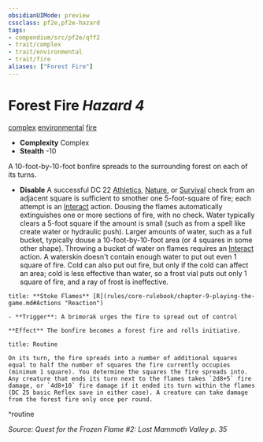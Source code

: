 ```yaml
---
obsidianUIMode: preview
cssclass: pf2e,pf2e-hazard
tags:
- compendium/src/pf2e/qff2
- trait/complex
- trait/environmental
- trait/fire
aliases: ["Forest Fire"]
---
```

# Forest Fire *Hazard 4*  
[complex](complex.md "Complex Hazard Trait")  [environmental](environmental.md "Environmental Hazard Trait")  [fire](fire.md "Fire Energy & Element Trait")  

- **Complexity** Complex
- **Stealth** -10  

A 10-foot-by-10-foot bonfire spreads to the surrounding forest on each of its turns.

- **Disable** A successful DC 22 [Athletics](skills.md#Athletics), [Nature](skills.md#Nature), or [Survival](skills.md#Survival) check from an adjacent square is sufficient to smother one 5-foot-square of fire; each attempt is an [Interact](interact.md) action. Dousing the flames automatically extinguishes one or more sections of fire, with no check. Water typically clears a 5-foot square if the amount is small (such as from a spell like create water or hydraulic push). Larger amounts of water, such as a full bucket, typically douse a 10-foot-by-10-foot area (or 4 squares in some other shape). Throwing a bucket of water on flames requires an [Interact](interact.md) action. A waterskin doesn't contain enough water to put out even 1 square of fire.
Cold can also put out fire, but only if the cold can affect an area; cold is less effective than water, so a frost vial puts out only 1 square of fire, and a ray of frost is ineffective.  

```ad-embed-ability
title: **Stoke Flames** [R](rules/core-rulebook/chapter-9-playing-the-game.md#Actions "Reaction")

- **Trigger**: A brimorak urges the fire to spread out of control

**Effect** The bonfire becomes a forest fire and rolls initiative.
```

```ad-pf2-summary
title: Routine

On its turn, the fire spreads into a number of additional squares equal to half the number of squares the fire currently occupies (minimum 1 square). You determine the squares the fire spreads into. Any creature that ends its turn next to the flames takes `2d8+5` fire damage, or `4d8+10` fire damage if it ended its turn within the flames (DC 25 basic Reflex save in either case). A creature can take damage from the forest fire only once per round.
```
^routine

*Source: Quest for the Frozen Flame #2: Lost Mammoth Valley p. 35*